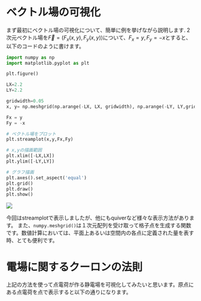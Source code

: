 # ベクトル場の可視化
まず最初にベクトル場の可視化について、簡単に例を挙げながら説明します.
2次元ベクトル場を$\vec{F} = \left( F_x(x, y), F_y(x, y) \right)$について、$F_x = y, F_y = -x$とすると、以下のコードのように書けます。
```python
import numpy as np
import matplotlib.pyplot as plt

plt.figure()

LX=2.2
LY=2.2

gridwidth=0.05
x, y= np.meshgrid(np.arange(-LX, LX, gridwidth), np.arange(-LY, LY,gridwidth)) 

Fx = y
Fy = -x

# ベクトル場をプロット
plt.streamplot(x,y,Fx,Fy)

# x,yの描画範囲
plt.xlim([-LX,LX])
plt.ylim([-LY,LY])

# グラフ描画
plt.axes().set_aspect('equal')
plt.grid()
plt.draw()
plt.show()
```
![](https://storage.googleapis.com/zenn-user-upload/8x5d7n6d2vrephpt6b9qb4lphyhr)

今回はstreamplotで表示しましたが、他にもquiverなど様々な表示方法があります。
また、`numpy.meshgrid()`は１次元配列を受け取って格子点を生成する関数です。数値計算においては、平面上あるいは空間内の各点に定義された量を表す時、とても便利です。

# 電場に関するクーロンの法則
上記の方法を使って点電荷が作る静電場を可視化してみたいと思います。原点にある点電荷を点で表示すると以下の通りになります。